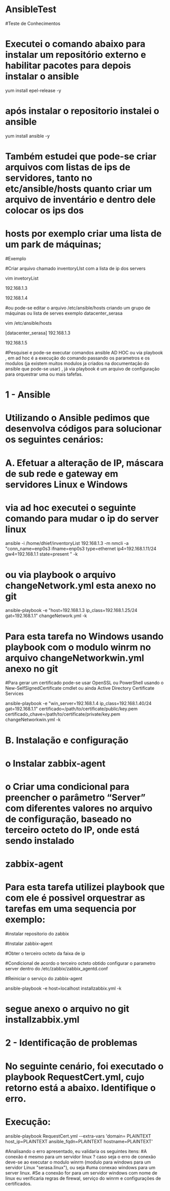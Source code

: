 # AnsibleTest
#Teste de Conhecimentos

# Executei o comando abaixo para instalar um repositório externo e habilitar pacotes para depois instalar o ansible

yum install epel-release -y

# após instalar o repositorio instalei o ansible

yum install ansible -y

# Também estudei que pode-se criar arquivos com listas de ips de servidores, tanto no etc/ansible/hosts quanto criar um arquivo de inventário e dentro dele colocar os ips dos 
# hosts por exemplo criar uma lista de um park de máquinas;

#Exemplo

#Criar arquivo chamado inventoryLIst com a lista de ip dos servers

vim invetoryList

192.168.1.3 

192.168.1.4 

#ou pode-se editar o arquivo /etc/ansible/hosts criando um grupo de máquinas ou lista de serves exemplo datacenter_serasa

vim /etc/ansible/hosts

[datacenter_serasa]
192.168.1.3

192.168.1.5

#Pesquisei e pode-se executar comandos ansible AD HOC ou via playbook , em ad hoc é a execução do comando passando os parametros e os modulos (ja existem muitos modulos ja criados na documentação do ansible que pode-se usar) , já via playbook é um arquivo de configuração para orquestrar uma ou mais tafefas.

# 1 - Ansible
# Utilizando o Ansible pedimos que desenvolva códigos para solucionar os seguintes cenários:
# A.	Efetuar a alteração de IP, máscara de sub rede e gateway em servidores Linux e Windows

# via ad hoc executei o seguinte comando para mudar o ip do server linux

ansible -i /home/dhief/inventoryList 192.168.1.3 -m nmcli -a "conn_name=enp0s3  ifname=enp0s3 type=ethernet ip4=192.168.1.11/24 gw4=192.168.1.1 state=present "  -k

# ou via playbook o arquivo changeNetwork.yml esta anexo no git

ansible-playbook -e "host=192.168.1.3 ip_class=192.168.1.25/24 gat=192.168.1.1" changeNetwork.yml -k

# Para esta tarefa no Windows usando playbook com o modulo winrm no arquivo changeNetworkwin.yml anexo no git

#Para gerar um certificado pode-se usar OpenSSL ou PowerShell usando o New-SelfSignedCertificate cmdlet ou ainda Active Directory Certificate Services

ansible-playbook -e "win_server=192.168.1.4 ip_class=192.168.1.40/24 gat=192.168.1.1" certificado=/path/to/certificate/public/key.pem certificado_chave=/path/to/certificate/private/key.pem changeNetworkwin.yml -k

# B.	Instalação e configuração
# o	Instalar zabbix-agent 
# o	Criar uma condicional para preencher o parâmetro “Server” com diferentes valores no arquivo de configuração, baseado no terceiro octeto do IP, onde está sendo instalado 
# zabbix-agent 

# Para esta tarefa utilizei playbook que com ele é possivel orquestrar as tarefas em uma sequencia por exemplo:
#instalar repositorio do zabbix

#Instalar zabbix-agent

#Obter o terceiro octeto da faixa de ip

#Condicional de acordo o terceiro octeto obtido configurar o parametro server dentro do /etc/zabbix/zabbix_agentd.conf

#Reiniciar o serviço do zabbix-agent

ansible-playbook -e host=localhost installzabbix.yml -k

# segue anexo o arquivo no git installzabbix.yml


# 2 - Identificação de problemas
# No seguinte cenário, foi executado o playbook RequestCert.yml, cujo retorno está a abaixo. Identifique o erro.
# Execução:

ansible-playbook RequestCert.yml --extra-vars 'domain= PLAINTEXT host_ip=PLAINTEXT ansible_fqdn=PLAINTEXT hostname=PLAINTEXT’ 


#Analisando o erro apresentado, eu validaria os seguintes itens:
#A conexão é mesmo para um servidor linux ? caso seja o erro de conexão deve-se ao executar o modulo winrm (modulo para windows para um servidor Linux "serasa.linux"), ou seja #uma conexao windows para um server linux.
#Se a conexão for para um servidor windows com nome de linux eu verificaria regras de firewal, serviço do winrm e configurações de certificados.









